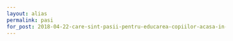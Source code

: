 ```yaml
---
layout: alias
permalink: pasi
for_post: 2018-04-22-care-sint-pasii-pentru-educarea-copiilor-acasa-in-republica-moldova
---
```

